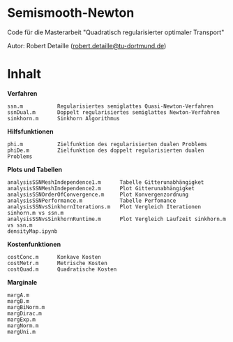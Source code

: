 # Semismooth-Newton

Code für die Masterarbeit "Quadratisch regularisierter optimaler Transport"

Autor: Robert Detaille (robert.detaille@tu-dortmund.de)

# Inhalt

**Verfahren**
```
ssn.m           Regularisiertes semiglattes Quasi-Newton-Verfahren
ssnDual.m       Doppelt regularisiertes semiglattes Newton-Verfahren
sinkhorn.m      Sinkhorn Algorithmus
```

**Hilfsfunktionen**
```
phi.m           Zielfunktion des regularisierten dualen Problems
phiDe.m         Zielfunktion des doppelt regularisierten dualen Problems
```

**Plots und Tabellen**
```
analysisSSNMeshIndependence1.m      Tabelle Gitterunabhängigket 
analysisSSNMeshIndependence2.m      Plot Gitterunabhängigket
analysisSSNOrderOfConvergence.m     Plot Konvergenzordnung
analysisSSNPerformance.m            Tabelle Perfomance
analysisSSNvsSinkhornIterations.m   Plot Vergleich Iterationen sinhorn.m vs ssn.m
analysisSSNvsSinkhornRuntime.m      Plot Vergleich Laufzeit sinkhorn.m vs ssn.m
densityMap.ipynb 
```

**Kostenfunktionen**
```
costConc.m      Konkave Kosten
costMetr.m      Metrische Kosten 
costQuad.m      Quadratische Kosten
```

**Marginale**
```
margA.m
margB.m
margBiNorm.m
margDirac.m
margExp.m
margNorm.m
margUni.m 
```
